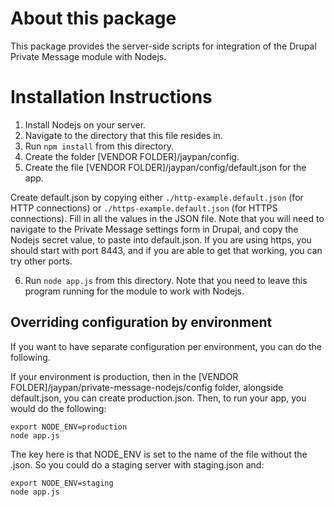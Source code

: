 # About this package #

This package provides the server-side scripts for integration of the Drupal
Private Message module with Nodejs.

# Installation Instructions #

1. Install Nodejs on your server.
2. Navigate to the directory that this file resides in.
3. Run `npm install` from this directory.
4. Create the folder [VENDOR FOLDER]/jaypan/config.
5. Create the file [VENDOR FOLDER]/jaypan/config/default.json for the app.

Create default.json by copying either `./http-example.default.json` (for HTTP
connections) or `./https-example.default.json` (for HTTPS connections). Fill in all
the values in the JSON file. Note that you will need to navigate to the Private
Message settings form in Drupal, and copy the Nodejs secret value, to paste into
default.json. If you are using https, you should start with port 8443, and if
you are able to get that working, you can try other ports.

6. Run `node app.js` from this directory. Note that you need to leave this
   program running for the module to work with Nodejs.


## Overriding configuration by environment

If you want to have separate configuration per environment, you can do the
following.

If your environment is production, then in the
[VENDOR FOLDER]/jaypan/private-message-nodejs/config folder, alongside
default.json, you can create production.json. Then, to run your app, you would
do the following:

```
export NODE_ENV=production
node app.js
```

The key here is that NODE_ENV is set to the name of the file without the .json.
So you could do a staging server with staging.json and:

```
export NODE_ENV=staging
node app.js
```
